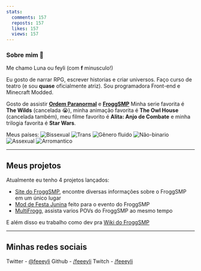 ```yaml
---
stats:
  comments: 157
  reposts: 157
  likes: 157
  views: 157
---
```


### Sobre mim 🌸

Me chamo Luna ou feyli (com **f** minusculo!)

Eu gosto de narrar RPG, escrever historias e criar universos.
Faço curso de teatro (e sou **quase** oficialmente atriz).
Sou programadora Front-end e Minecraft Modded.

Gosto de assistir **[Ordem Paranormal](https://twitter.com/OrdemParanormal)** e **[FroggSMP](https://twitter.com/FroggersTV)**
Minha serie favorita é **The Wilds** (cancelada 😭), minha animação favorita é **The Owl House** (cancelada também), meu filme favorito é **Alita: Anjo de Combate** e minha trilogia favorita é **Star Wars**.

Meus países: ![Bissexual](/lgbt-flags/bi.svg "Bandeira Bissexual") ![Trans](/lgbt-flags/trans.svg "Bandeira Trans") ![Gênero fluido](/lgbt-flags/gender-fluid.svg "Bandeira Gênero fluido") ![Não-binario](/lgbt-flags/non-binary.svg "Bandeira Não-binario") ![Assexual](/lgbt-flags/asexual.svg "Bandeira Assexual") ![Arromantico](/lgbt-flags/arromantic.svg "Bandeira Arromantica")

---

## Meus projetos

Atualmente eu tenho 4 projetos lançados:

- [Site do FroggSMP](#froggsmp), encontre diversas informações sobre o FroggSMP em um único lugar
- [Mod de Festa Junina](#festa-junina) feito para o evento do FroggSMP
- [MultiFrogg](#multifrogg), assista varios POVs do FroggSMP ao mesmo tempo

E além disso eu trabalho como dev pra [Wiki do FroggSMP](https://froggsmp.vercel.app/wiki/)

---

## Minhas redes sociais

Twitter - [@feeeyli](https://twitter.com/feeeyli)
Github - [/feeeyli](https://github.com/feeeyli)
Twitch - [/feeeyli](https://twitch.tv/feeeyli)
